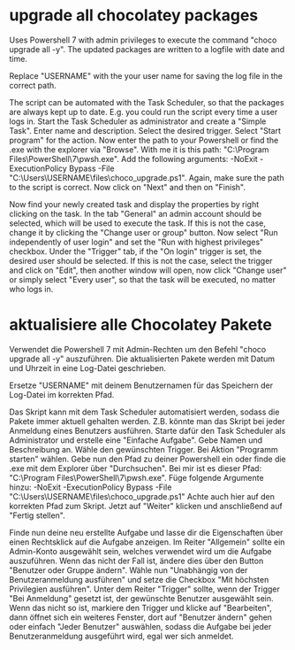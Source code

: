 # upgrade all chocolatey packages
Uses Powershell 7 with admin privileges to execute the command "choco upgrade all -y". The updated packages are written to a logfile with date and time.
 
Replace "USERNAME" with the your user name for saving the log file in the correct path.
 
The script can be automated with the Task Scheduler, so that the packages are always kept up to date. E.g. you could run the script every time a user logs in.
Start the Task Scheduler as administrator and create a "Simple Task". Enter name and description. Select the desired trigger. Select "Start program" for the action. Now enter the path to your Powershell or find the .exe with the explorer via "Browse". With me it is this path: "C:\Program Files\PowerShell\7\pwsh.exe".
Add the following arguments: -NoExit -ExecutionPolicy Bypass -File "C:\Users\USERNAME\files\choco_upgrade.ps1".
Again, make sure the path to the script is correct.
Now click on "Next" and then on "Finish".

Now find your newly created task and display the properties by right clicking on the task.
In the tab "General" an admin account should be selected, which will be used to execute the task. If this is not the case, change it by clicking the "Change user or group" button.
Now select "Run independently of user login" and set the "Run with highest privileges" checkbox.
Under the "Trigger" tab, if the "On login" trigger is set, the desired user should be selected. If this is not the case, select the trigger and click on "Edit", then another window will open, now click "Change user" or simply select "Every user", so that the task will be executed, no matter who logs in.

# aktualisiere alle Chocolatey Pakete
Verwendet die Powershell 7 mit Admin-Rechten um den Befehl "choco upgrade all -y" auszuführen. Die aktualisierten Pakete werden mit Datum und Uhrzeit in eine Log-Datei geschrieben.
 
Ersetze "USERNAME" mit deinem Benutzernamen für das Speichern der Log-Datei im korrekten Pfad.
 
Das Skript kann mit dem Task Scheduler automatisiert werden, sodass die Pakete immer aktuell gehalten werden. Z.B. könnte man das Skript bei jeder Anmeldung eines Benutzers ausführen.
Starte dafür den Task Scheduler als Administrator und erstelle eine "Einfache Aufgabe". Gebe Namen und Beschreibung an. Wähle den gewünschten Trigger. Bei Aktion "Programm starten" wählen. Gebe nun den Pfad zu deiner Powershell ein oder finde die .exe mit dem Explorer über "Durchsuchen". Bei mir ist es dieser Pfad: "C:\Program Files\PowerShell\7\pwsh.exe".
Füge folgende Argumente hinzu: -NoExit -ExecutionPolicy Bypass -File "C:\Users\USERNAME\files\choco_upgrade.ps1"
Achte auch hier auf den korrekten Pfad zum Skript.
Jetzt auf "Weiter" klicken und anschließend auf "Fertig stellen".

Finde nun deine neu erstellte Aufgabe und lasse dir die Eigenschaften über einen Rechtsklick auf die Aufgabe anzeigen.
Im Reiter "Allgemein" sollte ein Admin-Konto ausgewählt sein, welches verwendet wird um die Aufgabe auszuführen. Wenn das nicht der Fall ist, ändere dies über den Button "Benutzer oder Gruppe ändern".
Wähle nun "Unabhängig von der Benutzeranmeldung ausführen" und setze die Checkbox "Mit höchsten Privilegien ausführen".
Unter dem Reiter "Trigger" sollte, wenn der Trigger "Bei Anmeldung" gesetzt ist, der gewünschte Benutzer ausgewählt sein.
Wenn das nicht so ist, markiere den Trigger und klicke auf "Bearbeiten", dann öffnet sich ein weiteres Fenster, dort auf "Benutzer ändern" gehen oder einfach "Jeder Benutzer" auswählen, sodass die Aufgabe bei jeder Benutzeranmeldung ausgeführt wird, egal wer sich anmeldet.
